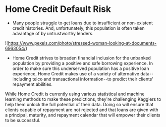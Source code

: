 # Home Credit Default Risk
- Many people struggle to get loans due to insufficient or non-existent credit histories. And, unfortunately, this population is often taken advantage of by untrustworthy lenders.


!(https://www.pexels.com/photo/stressed-woman-looking-at-documents-6963054/)

- Home Credit strives to broaden financial inclusion for the unbanked population by providing a positive and safe borrowing experience. In order to make sure this underserved population has a positive loan experience, Home Credit makes use of a variety of alternative data--including telco and transactional information--to predict their clients' repayment abilities.

While Home Credit is currently using various statistical and machine learning methods to make these predictions, they're challenging Kagglers to help them unlock the full potential of their data. Doing so will ensure that clients capable of repayment are not rejected and that loans are given with a principal, maturity, and repayment calendar that will empower their clients to be successful.
